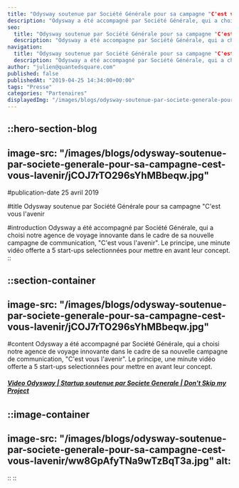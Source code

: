 ```yaml
---
title: "Odysway soutenue par Société Générale pour sa campagne "C'est vous l'avenir"
description: "Odysway a été accompagné par Société Générale, qui a choisi notre agence de voyage innovante dans le cadre de sa nouvelle campagne de communication, \"C'est vous l'avenir\". Le principe, une minute vidéo offerte a 5 start-ups sélectionnées pour mettre en avant leur concept."
seo:
  title: "Odysway soutenue par Société Générale pour sa campagne "C'est vous l'avenir" | Blog Odysway"
  description: "Odysway a été accompagne par Société Générale, qui a choisi notre agence de voyage innovante pour sa nouvelle campagne \"C'est vous l'avenir"
navigation:
  title: "Odysway soutenue par Société Générale pour sa campagne "C'est vous l'avenir"
  description: "Odysway a été accompagné par Société Générale, qui a choisi notre agence de voyage innovante dans le cadre de sa nouvelle campagne de communication, \"C'est vous l'avenir\". Le principe, une minute vidéo offerte a 5 start-ups sélectionnées pour mettre en avant leur concept."
author: "julien@quantedsquare.com"
published: false
publishedAt: "2019-04-25 14:34:00+00:00"
tags: "Presse"
categories: "Partenaires"
displayedImg: "/images/blogs/odysway-soutenue-par-societe-generale-pour-sa-campagne-cest-vous-lavenir/jCOJ7rTO296sYhMBbeqw.jpg"
---
```


::hero-section-blog
---
image-src: "/images/blogs/odysway-soutenue-par-societe-generale-pour-sa-campagne-cest-vous-lavenir/jCOJ7rTO296sYhMBbeqw.jpg"
---
#publication-date
25 avril 2019

#title
Odysway soutenue par Société Générale pour sa campagne "C'est vous l'avenir

#introduction
Odysway a été accompagné par Société Générale, qui a choisi notre agence de voyage innovante dans le cadre de sa nouvelle campagne de communication, "C'est vous l'avenir". Le principe, une minute vidéo offerte a 5 start-ups selectionnées pour mettre en avant leur concept.
::

::section-container
---
image-src: "/images/blogs/odysway-soutenue-par-societe-generale-pour-sa-campagne-cest-vous-lavenir/jCOJ7rTO296sYhMBbeqw.jpg"
---
#content
Odysway a été accompagné par Société Générale, qui a choisi notre agence de voyage innovante dans le cadre de sa nouvelle campagne de communication, "C'est vous l'avenir". Le principe, une minute vidéo offerte a 5 start-ups selectionnées pour mettre en avant leur concept.

  
  

  
  

  
  

###### **[Video Odysway | Startup soutenue par Societe Generale | Don't Skip my Project](https://cestvouslavenir.societegenerale.com/dontskip/)**

  
  

::image-container
---
image-src: "/images/blogs/odysway-soutenue-par-societe-generale-pour-sa-campagne-cest-vous-lavenir/ww8GpAfyTNa9wTzBqT3a.jpg"
alt: 
---
::
::
